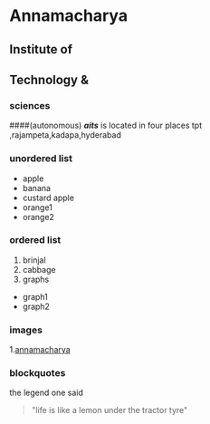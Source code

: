 
# Annamacharya
## Institute of 
## Technology &
### sciences
####(autonomous)
***aits*** is located in four places tpt ,rajampeta,kadapa,hyderabad
### unordered list
* apple
* banana
* custard apple
* orange1
* orange2
### ordered list
1. brinjal
2. cabbage
3. graphs
  * graph1
  * graph2
### images
1.[annamacharya](https://www.google.com/search?q=aits+logo&rlz=1C1CHBF_enIN838IN838&tbm=isch&source=iu&ictx=1&fir=s_XCcttxVHn_jM%253A%252CLTCH34l6McETVM%252C_&vet=1&usg=AI4_-kTc3qV8fCmXOkzOKo6RbDV4Y_TLkg&sa=X&ved=2ahUKEwj9gMaYwYLoAhWCzjgGHUJpBnoQ9QEwBXoECAoQHA&biw=1280&bih=578#imgrc=s_XCcttxVHn_jM)
### blockquotes
the legend one said
>"life is like a lemon under the tractor tyre"

